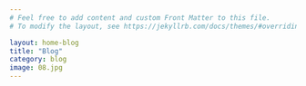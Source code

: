 ```yaml
---
# Feel free to add content and custom Front Matter to this file.
# To modify the layout, see https://jekyllrb.com/docs/themes/#overriding-theme-defaults

layout: home-blog
title: "Blog"
category: blog
image: 08.jpg
---
```

